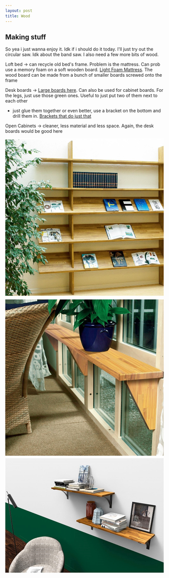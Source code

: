 ```yaml
---
layout: post
title: Wood
---
```


## Making stuff

So yea i just wanna enjoy it. Idk if i should do it today. I'll just try out the circular saw. Idk about the band saw. I also need a few more bits of wood.

Loft bed -> can recycle old bed's frame. Problem is the mattress. Can prob use a memory foam on a soft wooden board. [Light Foam Mattress](https://www.ebay.com.au/itm/392230455727). The wood board can be made from a bunch of smaller boards screwed onto the frame

Desk boards -> [Large boards here](https://www.bunnings.com.au/specrite-1200-x-300mm-18mm-timber-panel-golden-teak-acacia-fj-laminated-oiled_p8330188). Can also be used for cabinet boards. For the legs, just use those green ones. Useful to just put two of them next to each other

- just glue them together or even better, use a bracket on the bottom and drill them in. [Brackets that do just that](https://www.bunnings.com.au/carinya-140-x-125-x-3-5mm-galvanised-mending-plate-bracket-single_p3961589)

Open Cabinets -> cleaner, less material and less space. Again, the desk boards would be good here

![](/assets/desk-boards_1.jpeg)
![](/assets/desk-boards_2.jpeg)
![](/assets/desk-boards_3.jpeg)
